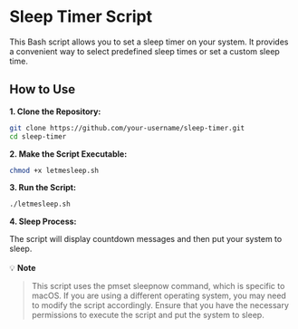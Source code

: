 # Sleep Timer Script

This Bash script allows you to set a sleep timer on your system. It provides a convenient way to select predefined sleep times or set a custom sleep time.

## How to Use

**1. Clone the Repository:**

```bash
git clone https://github.com/your-username/sleep-timer.git
cd sleep-timer
```

**2. Make the Script Executable:**

```bash
chmod +x letmesleep.sh
```

**3. Run the Script:**

```bash
./letmesleep.sh
```

**4. Sleep Process:**

The script will display countdown messages and then put your system to sleep.
<br></br>
💡 **Note**

> This script uses the pmset sleepnow command, which is specific to macOS. If you are using a different operating system, you may need to modify the script accordingly.
> Ensure that you have the necessary permissions to execute the script and put the system to sleep.
